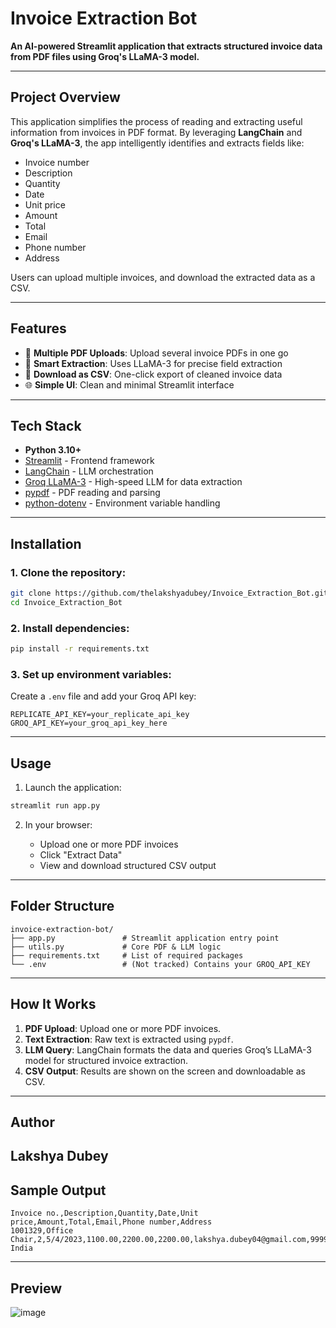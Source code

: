 # Invoice Extraction Bot

**An AI-powered Streamlit application that extracts structured invoice data from PDF files using Groq's LLaMA-3 model.**

---

## Project Overview

This application simplifies the process of reading and extracting useful information from invoices in PDF format. By leveraging **LangChain** and **Groq's LLaMA-3**, the app intelligently identifies and extracts fields like:

* Invoice number
* Description
* Quantity
* Date
* Unit price
* Amount
* Total
* Email
* Phone number
* Address

Users can upload multiple invoices, and download the extracted data as a CSV.

---

## Features

* 📁 **Multiple PDF Uploads**: Upload several invoice PDFs in one go
* 🧹 **Smart Extraction**: Uses LLaMA-3 for precise field extraction
* 📄 **Download as CSV**: One-click export of cleaned invoice data
* 🌐 **Simple UI**: Clean and minimal Streamlit interface

---

## Tech Stack

* **Python 3.10+**
* [Streamlit](https://streamlit.io/) - Frontend framework
* [LangChain](https://www.langchain.com/) - LLM orchestration
* [Groq LLaMA-3](https://groq.com/) - High-speed LLM for data extraction
* [pypdf](https://pypi.org/project/pypdf/) - PDF reading and parsing
* [python-dotenv](https://pypi.org/project/python-dotenv/) - Environment variable handling

---

## Installation

### 1. Clone the repository:

```bash
git clone https://github.com/thelakshyadubey/Invoice_Extraction_Bot.git
cd Invoice_Extraction_Bot
```

### 2. Install dependencies:

```bash
pip install -r requirements.txt
```

### 3. Set up environment variables:

Create a `.env` file and add your Groq API key:

```env
REPLICATE_API_KEY=your_replicate_api_key
GROQ_API_KEY=your_groq_api_key_here
```

---

## Usage

1. Launch the application:

```bash
streamlit run app.py
```

2. In your browser:

   * Upload one or more PDF invoices
   * Click "Extract Data"
   * View and download structured CSV output

---

## Folder Structure

```text
invoice-extraction-bot/
├── app.py               # Streamlit application entry point
├── utils.py             # Core PDF & LLM logic
├── requirements.txt     # List of required packages
└── .env                 # (Not tracked) Contains your GROQ_API_KEY
```

---

## How It Works

1. **PDF Upload**: Upload one or more PDF invoices.
2. **Text Extraction**: Raw text is extracted using `pypdf`.
3. **LLM Query**: LangChain formats the data and queries Groq’s LLaMA-3 model for structured invoice extraction.
4. **CSV Output**: Results are shown on the screen and downloadable as CSV.

---

## Author

**Lakshya Dubey**
---

## Sample Output

```csv
Invoice no.,Description,Quantity,Date,Unit price,Amount,Total,Email,Phone number,Address
1001329,Office Chair,2,5/4/2023,1100.00,2200.00,2200.00,lakshya.dubey04@gmail.com,9999999999,Indore, India
```

---
## Preview
![image](https://github.com/user-attachments/assets/3fae0f2c-145a-455e-b459-19419588b7c1)
